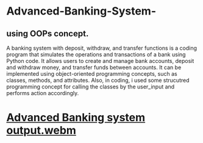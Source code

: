 # Advanced-Banking-System-
## using OOPs concept. 
 A banking system with deposit, withdraw, and transfer functions is a coding program that simulates the operations and transactions of a bank using Python code. It allows users to create and manage bank accounts, deposit and withdraw money, and transfer funds between accounts. It can be implemented using object-oriented programming concepts, such as classes, methods, and attributes.
 Also, in coding, i used some strucutred programming concept for calling the classes by the user_input and performs action accordingly.
# [Advanced Banking system output.webm](https://github.com/abhinav-gera12/Advanced-Banking-System-/assets/63844738/7ffb7494-54a9-413e-8ded-900589ca3a86)
